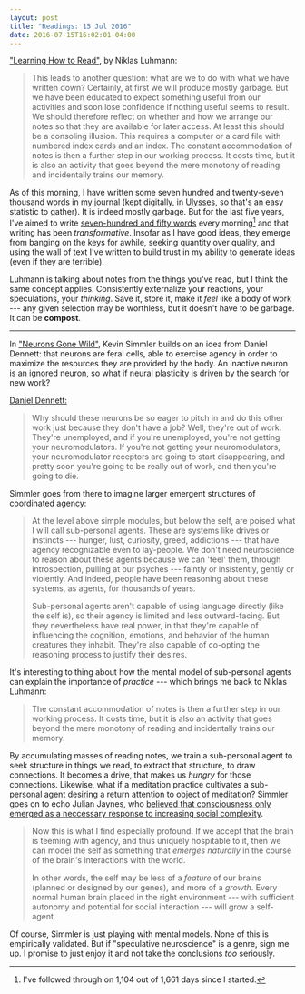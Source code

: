 ```yaml
---
layout: post
title: "Readings: 15 Jul 2016"
date: 2016-07-15T16:02:01-04:00
---
```


["Learning How to Read"](http://luhmann.surge.sh/learning-how-to-read), by Niklas Luhmann:

> This leads to another question: what are we to do with what we have written down? Certainly, at first we will produce mostly garbage. But we have been educated to expect something useful from our activities and soon lose confidence if nothing useful seems to result. We should therefore reflect on whether and how we arrange our notes so that they are available for later access. At least this should be a consoling illusion. This requires a computer or a card file with numbered index cards and an index. The constant accommodation of notes is then a further step in our working process. It costs time, but it is also an activity that goes beyond the mere monotony of reading and incidentally trains our memory.

As of this morning, I have written some seven hundred and twenty-seven thousand words in my journal (kept digitally, in [Ulysses](http://www.ulyssesapp.com), so that's an easy statistic to gather). It is indeed mostly garbage. But for the last five years, I've aimed to write [seven-hundred and fifty words](http://750words.com) every morning[^1] and that writing has been _transformative_. Insofar as I have good ideas, they emerge from banging on the keys for awhile, seeking quantity over quality, and using the wall of text I've written to build trust in my ability to generate ideas (even if they are terrible).

Luhmann is talking about notes from the things you've read, but I think the same concept applies. Consistently externalize your reactions, your speculations, your _thinking_. Save it, store it, make it _feel_ like a body of work --- any given selection may be worthless, but it doesn't have to be garbage. It can be **compost**.

----

In ["Neurons Gone Wild"](http://www.meltingasphalt.com/neurons-gone-wild/), Kevin Simmler builds on an idea from Daniel Dennett: that neurons are feral cells, able to exercise agency in order to maximize the resources they are provided by the body. An inactive neuron is an ignored neuron, so what if neural plasticity is driven by the search for new work?

[Daniel Dennett:](https://www.edge.org/conversation/the-normal-well-tempered-mind)

> Why should these neurons be so eager to pitch in and do this other work just because they don't have a job? Well, they're out of work. They're unemployed, and if you're unemployed, you're not getting your neuromodulators. If you're not getting your neuromodulators, your neuromodulator receptors are going to start disappearing, and pretty soon you're going to be really out of work, and then you're going to die.

Simmler goes from there to imagine larger emergent structures of coordinated agency:

> At the level above simple modules, but below the self, are poised what I will call sub-personal agents. These are systems like drives or instincts --- hunger, lust, curiosity, greed, addictions --- that have agency recognizable even to lay-people. We don't need neuroscience to reason about these agents because we can 'feel' them, through introspection, pulling at our psyches --- faintly or insistently, gently or violently. And indeed, people have been reasoning about these systems, as agents, for thousands of years.
>
> Sub-personal agents aren't capable of using language directly (like the self is), so their agency is limited and less outward-facing. But they nevertheless have real power, in that they're capable of influencing the cognition, emotions, and behavior of the human creatures they inhabit. They're also capable of co-opting the reasoning process to justify their desires.

It's interesting to thing about how the mental model of sub-personal agents can explain the importance of _practice_ --- which brings me back to Niklas Luhmann:

> The constant accommodation of notes is then a further step in our working process. It costs time, but it is also an activity that goes beyond the mere monotony of reading and incidentally trains our memory.

By accumulating masses of reading notes, we train a sub-personal agent to seek structure in things we read, to extract that structure, to draw connections. It becomes a drive, that makes us _hungry_ for those connections. Likewise, what if a meditation practice cultivates a sub-personal agent desiring a return attention to object of meditation? Simmler goes on to echo Julian Jaynes, who [believed that consciousness only emerged as a neccessary response to increasing social complexity](http://nautil.us/issue/24/error/consciousness-began-when-the-gods-stopped-speaking).

> Now this is what I find especially profound. If we accept that the brain is teeming with agency, and thus uniquely hospitable to it, then we can model the self as something that _emerges naturally_ in the course of the brain's interactions with the world.
>
> In other words, the self may be less of a _feature_ of our brains (planned or designed by our genes), and more of a _growth_. Every normal human brain placed in the right environment --- with sufficient autonomy and potential for social interaction --- will grow a self-agent.

Of course, Simmler is just playing with mental models. None of this is empirically validated. But if "speculative neuroscience" is a genre, sign me up. I promise to just enjoy it and not take the conclusions _too_ seriously.

[^1]:	I've followed through on 1,104 out of 1,661 days since I started.
